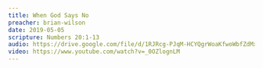 ```yaml
---
title: When God Says No
preacher: brian-wilson
date: 2019-05-05
scripture: Numbers 20:1-13
audio: https://drive.google.com/file/d/1RJRcg-PJqM-HCYQgrWoaKfwoWbfZdMxb/view
video: https://www.youtube.com/watch?v=_0OZlognLM
---
```

